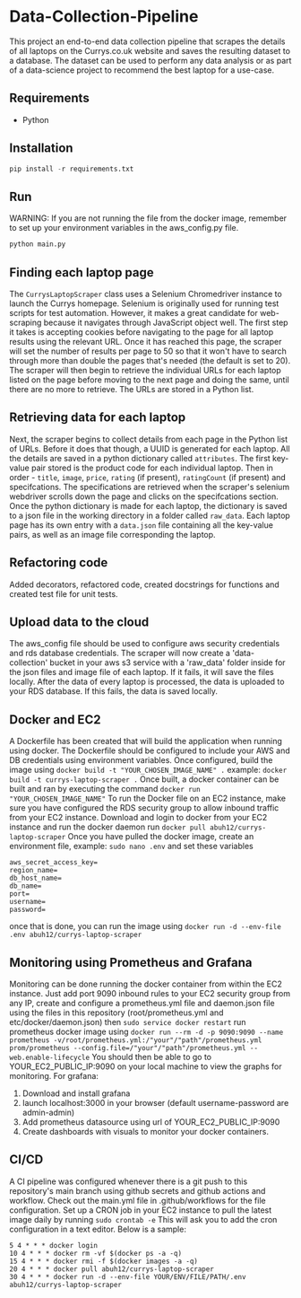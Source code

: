 # Data-Collection-Pipeline

This project an end-to-end data collection pipeline that scrapes the details of all laptops on the Currys.co.uk website and saves the resulting dataset to a database. The dataset can be used to perform any data analysis or as part of a data-science project to recommend the best laptop for a use-case.

## Requirements

* Python

## Installation

```python
pip install -r requirements.txt
```

## Run

WARNING: If you are not running the file from the docker image, remember to set up your environment variables in the aws_config.py file.

```python
python main.py
```

## Finding each laptop page

The `CurrysLaptopScraper` class uses a Selenium Chromedriver instance to launch the Currys homepage. Selenium is originally used for running test scripts for test automation. However, it makes a great candidate for web-scraping because it navigates through JavaScript object well. The first step it takes is accepting cookies before navigating to the page for all laptop results using the relevant URL. Once it has reached this page, the scraper will set the number of results per page to 50 so that it won't have to search through more than double the pages that's needed (the default is set to 20). The scraper will then begin to retrieve the individual URLs for each laptop listed on the page before moving to the next page and doing the same, until there are no more to retrieve. The URLs are stored in a Python list.

## Retrieving data for each laptop

Next, the scraper begins to collect details from each page in the Python list of URLs. Before it does that though, a UUID is generated for each laptop. All the details are saved in a python dictionary called `attributes`. The first key-value pair stored is the product code for each individual laptop. Then in order - `title`, `image`, `price`, `rating` (if present), `ratingCount` (if present) and specifcations. The specifications are retrieved when the scraper's selenium webdriver scrolls down the page and clicks on the specifcations section. Once the python dictionary is made for each laptop, the dictionary is saved to a json file in the working directory in a folder called `raw_data`. Each laptop page has its own entry with a `data.json` file containing all the key-value pairs, as well as an image file corresponding the laptop.

## Refactoring code

Added decorators, refactored code, created docstrings for functions and created test file for unit tests.

## Upload data to the cloud

The aws_config file should be used to configure aws security credentials and rds database credentials. The scraper will now create a 'data-collection' bucket in your aws s3 service with a 'raw_data' folder inside for the json files and image file of each laptop. If it fails, it will save the files locally. After the data of every laptop is processed, the data is uploaded to your RDS database. If this fails, the data is saved locally.

## Docker and EC2

A Dockerfile has been created that will build the application when running using docker. The Dockerfile should be configured to include your AWS and DB credentials using environment variables. Once configured, build the image using
`docker build -t "YOUR_CHOSEN_IMAGE_NAME" .`
example:
`docker build -t currys-laptop-scraper .`
Once built, a docker container can be built and ran by executing the command
`docker run "YOUR_CHOSEN_IMAGE_NAME"`
To run the Docker file on an EC2 instance, make sure you have configured the RDS security group to allow inbound traffic from your EC2 instance.
Download and login to docker from your EC2 instance and run the docker daemon
run `docker pull abuh12/currys-laptop-scraper`
Once you have pulled the docker image, create an environment file, example:
`sudo nano .env`
and set these variables
```aws_access_key_id=
aws_secret_access_key=
region_name=
db_host_name=
db_name=
port=
username=
password=
```
once that is done, you can run the image using
`docker run -d --env-file .env abuh12/currys-laptop-scraper`

## Monitoring using Prometheus and Grafana

Monitoring can be done running the docker container from within the EC2 instance. Just add port 9090 inbound rules to your EC2 security group from any IP, create and configure a prometheus.yml file and daemon.json file using the files in this repository (root/prometheus.yml and etc/docker/daemon.json) then
`sudo service docker restart`
run prometheus docker image using
`docker run --rm -d -p 9090:9090 --name prometheus -v/root/prometheus.yml:/"your"/"path"/prometheus.yml prom/prometheus --config.file=/"your"/"path"/prometheus.yml --web.enable-lifecycle`
You should then be able to go to YOUR_EC2_PUBLIC_IP:9090 on your local machine to view the graphs for monitoring.
For grafana:
1. Download and install grafana
2. launch localhost:3000 in your browser (default username-password are admin-admin)
3. Add prometheus datasource using url of YOUR_EC2_PUBLIC_IP:9090
4. Create dashboards with visuals to monitor your docker containers.

## CI/CD

A CI pipeline was configured whenever there is a git push to this repository's main branch using github secrets and github actions and workflow. Check out the main.yml file in .github/workflows for the file configuration. Set up a CRON job in your EC2 instance to pull the latest image daily by running
`sudo crontab -e`
This will ask you to add the cron configuration in a text editor. Below is a sample:

```0 4 * * * sudo service docker restart
5 4 * * * docker login
10 4 * * * docker rm -vf $(docker ps -a -q)
15 4 * * * docker rmi -f $(docker images -a -q)
20 4 * * * docker pull abuh12/currys-laptop-scraper
30 4 * * * docker run -d --env-file YOUR/ENV/FILE/PATH/.env abuh12/currys-laptop-scraper
```